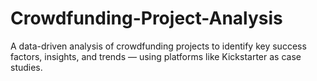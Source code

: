 # Crowdfunding-Project-Analysis
A data-driven analysis of crowdfunding projects to identify key success factors, insights, and trends — using platforms like Kickstarter as case studies.
